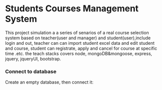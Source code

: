 
Students Courses Management System
===================================

This project simulation a a series of senarios of a real course selection system based on teacher(user and manager) and student(user),include login and out, teacher can can import student excel data and edit student and course, student can registrate, apply and cancel for course at specific time .etc.
the teach stacks covers node, mongoDB&mongoose, express, jquery, jqueryUI, bootstrap.

### Connect to database 

Create an empty database, then connect it: